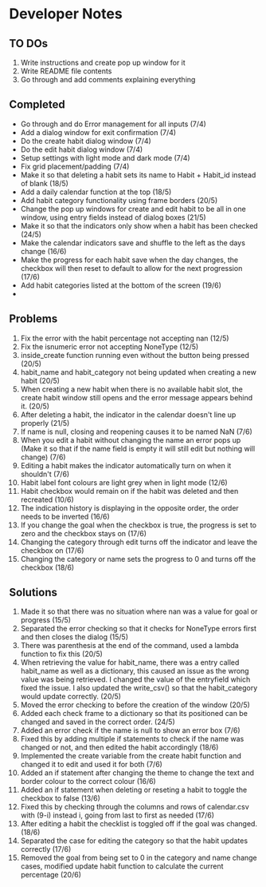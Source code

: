 # Developer Notes

## TO DOs

1. Write instructions and create pop up window for it
4. Write README file contents
5. Go through and add comments explaining everything

## Completed    

* Go through and do Error management for all inputs (7/4)
* Add a dialog window for exit confirmation (7/4)
* Do the create habit dialog window (7/4)
* Do the edit habit dialog window (7/4)
* Setup settings with light mode and dark mode (7/4)
* Fix grid placement/padding (7/4)
* Make it so that deleting a habit sets its name to Habit + Habit_id instead of blank (18/5)
* Add a daily calendar function at the top (18/5)
* Add habit category functionality using frame borders (20/5)
* Change the pop up windows for create and edit habit to be all in one window, using entry fields instead of dialog boxes (21/5)
* Make it so that the indicators only show when a habit has been checked (24/5)
* Make the calendar indicators save and shuffle to the left as the days change (16/6)
* Make the progress for each habit save when the day changes, the checkbox will then reset to default to allow for the next progression (17/6)
* Add habit categories listed at the bottom of the screen (19/6)
* 

## Problems

1. Fix the error with the habit percentage not accepting nan (12/5)
2. Fix the isnumeric error not accepting NoneType (12/5)
3. inside_create function running even without the button being pressed (20/5)
4. habit_name and habit_category not being updated when creating a new habit (20/5)
5. When creating a new habit when there is no available habit slot, the create habit window still opens and the error message appears behind it. (20/5)
6. After deleting a habit, the indicator in the calendar doesn't line up properly (21/5)
7. If name is null, closing and reopening causes it to be named NaN (7/6)
8. When you edit a habit without changing the name an error pops up (Make it so that if the name field is empty it will still edit but nothing will change) (7/6)
9. Editing a habit makes the indicator automatically turn on when it shouldn't (7/6)
10. Habit label font colours are light grey when in light mode (12/6)
11. Habit checkbox would remain on if the habit was deleted and then recreated (10/6)
12. The indication history is displaying in the opposite order, the order needs to be inverted (16/6)
13. If you change the goal when the checkbox is true, the progress is set to zero and the checkbox stays on (17/6)
14. Changing the category through edit turns off the indicator and leave the checkbox on (17/6)
15. Changing the category or name sets the progress to 0 and turns off the checkbox (18/6)

## Solutions

1. Made it so that there was no situation where nan was a value for goal or progress (15/5)
2. Separated the error checking so that it checks for NoneType errors first and then closes the dialog (15/5)
3. There was parenthesis at the end of the command, used a lambda function to fix this (20/5)
4. When retrieving the value for habit_name, there was a entry called habit_name as well as a dictionary, this caused an issue as the wrong value was being retrieved. I changed the value of the entryfield which fixed the issue. I also updated the write_csv() so that the habit_category would update correctly. (20/5)
5. Moved the error checking to before the creation of the window (20/5)
6. Added each check frame to a dictionary so that its positioned can be changed and saved in the correct order. (24/5)
7. Added an error check if the name is null to show an error box (7/6)
8. Fixed this by adding multiple if statements to check if the name was changed or not, and then edited the habit accordingly (18/6)
9. Implemented the create variable from the create habit function and changed it to edit and used it for both (7/6)
10. Added an if statement after changing the theme to change the text and border colour to the correct colour (16/6)
11. Added an if statement when deleting or reseting a habit to toggle the checkbox to false (13/6)
12. Fixed this by checking through the columns and rows of calendar.csv with (9-i) instead i, going from last to first as needed (17/6)
13. After editing a habit the checklist is toggled off if the goal was changed. (18/6)
14. Separated the case for editing the category so that the habit updates correctly (17/6)
15. Removed the goal from being set to 0 in the category and name change cases, modified update habit function to calculate the current percentage (20/6)